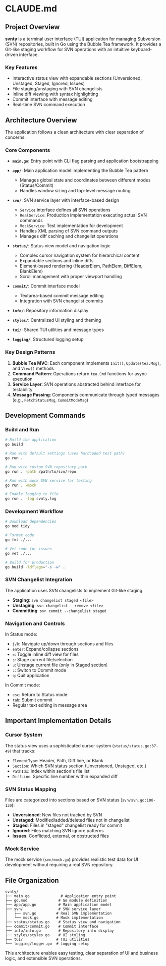 # CLAUDE.md

## Project Overview

**svnty** is a terminal user interface (TUI) application for managing Subversion (SVN) repositories, built in Go using the Bubble Tea framework. It provides a Git-like staging workflow for SVN operations with an intuitive keyboard-driven interface.

### Key Features
- Interactive status view with expandable sections (Unversioned, Unstaged, Staged, Ignored, Issues)
- File staging/unstaging with SVN changelists
- Inline diff viewing with syntax highlighting
- Commit interface with message editing
- Real-time SVN command execution

## Architecture Overview

The application follows a clean architecture with clear separation of concerns:

### Core Components

- **`main.go`**: Entry point with CLI flag parsing and application bootstrapping
- **`app/`**: Main application model implementing the Bubble Tea pattern
  - Manages global state and coordinates between different modes (Status/Commit)
  - Handles window sizing and top-level message routing

- **`svn/`**: SVN service layer with interface-based design
  - `Service` interface defines all SVN operations
  - `RealService`: Production implementation executing actual SVN commands
  - `MockService`: Test implementation for development
  - Handles XML parsing of SVN command outputs
  - Manages diff caching and changelist operations

- **`status/`**: Status view model and navigation logic
  - Complex cursor navigation system for hierarchical content
  - Expandable sections and inline diffs
  - Element-based rendering (HeaderElem, PathElem, DiffElem, BlankElem)
  - Scroll management with proper viewport handling

- **`commit/`**: Commit interface model
  - Textarea-based commit message editing
  - Integration with SVN changelist commits

- **`info/`**: Repository information display
- **`styles/`**: Centralized UI styling and theming
- **`tui/`**: Shared TUI utilities and message types
- **`logging/`**: Structured logging setup

### Key Design Patterns

1. **Bubble Tea MVC**: Each component implements `Init()`, `Update(tea.Msg)`, and `View()` methods
2. **Command Pattern**: Operations return `tea.Cmd` functions for async execution
3. **Service Layer**: SVN operations abstracted behind interface for testability
4. **Message Passing**: Components communicate through typed messages (e.g., `FetchStatusMsg`, `CommitModeMsg`)

## Development Commands

### Build and Run
```bash
# Build the application
go build

# Run with default settings (uses hardcoded test path)
go run .

# Run with custom SVN repository path
go run . -path /path/to/svn/repo

# Run with mock SVN service for testing
go run . -mock

# Enable logging to file
go run . -log svnty.log
```

### Development Workflow
```bash
# Download dependencies
go mod tidy

# Format code
go fmt ./...

# Vet code for issues
go vet ./...

# Build for production
go build -ldflags="-s -w" .
```

### SVN Changelist Integration

The application uses SVN changelists to implement Git-like staging:
- **Staging**: `svn changelist staged <file>`
- **Unstaging**: `svn changelist --remove <file>`
- **Committing**: `svn commit --changelist staged`

### Navigation and Controls

In Status mode:
- `j/k`: Navigate up/down through sections and files
- `enter`: Expand/collapse sections
- `=`: Toggle inline diff view for files
- `s`: Stage current file/selection
- `u`: Unstage current file (only in Staged section)
- `c`: Switch to Commit mode
- `q`: Quit application

In Commit mode:
- `esc`: Return to Status mode
- `tab`: Submit commit
- Regular text editing in message area

## Important Implementation Details

### Cursor System
The status view uses a sophisticated cursor system (`status/status.go:37-49`) that tracks:
- `ElementType`: Header, Path, Diff line, or Blank
- `Section`: Which SVN status section (Unversioned, Unstaged, etc.)
- `PathIdx`: Index within section's file list
- `DiffLine`: Specific line number within expanded diff

### SVN Status Mapping
Files are categorized into sections based on SVN status (`svn/svn.go:108-130`):
- **Unversioned**: New files not tracked by SVN
- **Unstaged**: Modified/added/deleted files not in changelist
- **Staged**: Files in "staged" changelist ready for commit
- **Ignored**: Files matching SVN ignore patterns
- **Issues**: Conflicted, external, or obstructed files

### Mock Service
The mock service (`svn/mock.go`) provides realistic test data for UI development without requiring a real SVN repository.

## File Organization

```
svnty/
├── main.go              # Application entry point
├── go.mod              # Go module definition
├── app/app.go          # Main application model
├── svn/                # SVN service layer
│   ├── svn.go         # Real SVN implementation
│   └── mock.go        # Mock implementation
├── status/status.go    # Status view and navigation
├── commit/commit.go    # Commit interface
├── info/info.go        # Repository info display
├── styles/styles.go    # UI styling
├── tui/               # TUI utilities
└── logging/logger.go  # Logging setup
```

This architecture enables easy testing, clear separation of UI and business logic, and extensible SVN operations.
